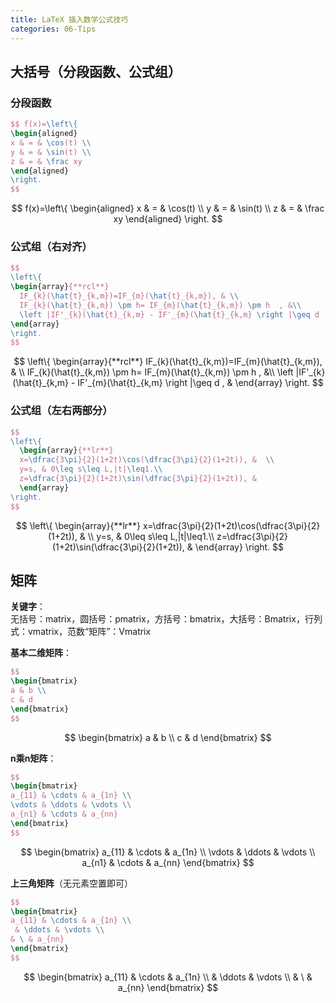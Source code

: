 ```yaml
---
title: LaTeX 插入数学公式技巧
categories: 06-Tips
---
```



<!-- /TOC -->
## 大括号（分段函数、公式组）

### 分段函数

```latex
$$ f(x)=\left\{
\begin{aligned}
x & = & \cos(t) \\
y & = & \sin(t) \\
z & = & \frac xy
\end{aligned}
\right.
$$
```
$$ f(x)=\left\{
\begin{aligned}
x & = & \cos(t) \\
y & = & \sin(t) \\
z & = & \frac xy
\end{aligned}
\right.
$$

### 公式组（右对齐）

```latex
$$
\left\{  
\begin{array}{**rcl**}
  IF_{k}(\hat{t}_{k,m})=IF_{m}(\hat{t}_{k,m}), & \\
  IF_{k}(\hat{t}_{k,m}) \pm h= IF_{m}(\hat{t}_{k,m}) \pm h  , &\\
  \left |IF'_{k}(\hat{t}_{k,m} - IF'_{m}(\hat{t}_{k,m} \right |\geq d , &   
\end{array}
\right. 
$$
```
$$
\left\{  
\begin{array}{**rcl**}
  IF_{k}(\hat{t}_{k,m})=IF_{m}(\hat{t}_{k,m}), & \\
  IF_{k}(\hat{t}_{k,m}) \pm h= IF_{m}(\hat{t}_{k,m}) \pm h  , &\\
  \left |IF'_{k}(\hat{t}_{k,m} - IF'_{m}(\hat{t}_{k,m} \right |\geq d , &   
\end{array}
\right. 
$$


### 公式组（左右两部分）

```latex
$$
\left\{  
  \begin{array}{**lr**}  
  x=\dfrac{3\pi}{2}(1+2t)\cos(\dfrac{3\pi}{2}(1+2t)), &  \\  
  y=s, & 0\leq s\leq L,|t|\leq1.\\  
  z=\dfrac{3\pi}{2}(1+2t)\sin(\dfrac{3\pi}{2}(1+2t)), &    
  \end{array}  
\right.  
$$
```
$$
\left\{  
  \begin{array}{**lr**}  
  x=\dfrac{3\pi}{2}(1+2t)\cos(\dfrac{3\pi}{2}(1+2t)), &  \\  
  y=s, & 0\leq s\leq L,|t|\leq1.\\  
  z=\dfrac{3\pi}{2}(1+2t)\sin(\dfrac{3\pi}{2}(1+2t)), &    
  \end{array}  
\right.  
$$

## 矩阵

**关键字**：<br>
无括号：matrix，圆括号：pmatrix，方括号：bmatrix，大括号：Bmatrix，行列式：vmatrix，范数“矩阵”：Vmatrix

**基本二维矩阵**：
```latex
$$
\begin{bmatrix}
a & b \\
c & d
\end{bmatrix}
$$
```
$$
\begin{bmatrix}
a & b \\
c & d
\end{bmatrix}
$$

**n乘n矩阵**：
```latex
$$
\begin{bmatrix}
a_{11} & \cdots & a_{1n} \\
\vdots & \ddots & \vdots \\
a_{n1} & \cdots & a_{nn}
\end{bmatrix}
$$
```
$$
\begin{bmatrix}
a_{11} & \cdots & a_{1n} \\
\vdots & \ddots & \vdots \\
a_{n1} & \cdots & a_{nn}
\end{bmatrix}
$$

**上三角矩阵**（无元素空置即可）

```latex
$$
\begin{bmatrix}
a_{11} & \cdots & a_{1n} \\
 & \ddots & \vdots \\
& \ & a_{nn}
\end{bmatrix}
$$
```
$$
\begin{bmatrix}
a_{11} & \cdots & a_{1n} \\
 & \ddots & \vdots \\
& \ & a_{nn}
\end{bmatrix}
$$